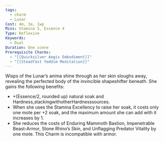 ```yaml
---
tags:
  - charm
  - Lunar
Cost: 4m, 3a, 1wp
Mins: Stamina 5, Essence 4
Type: Reflexive
Keywords:
  - Dual
Duration: One scene
Prerequisite Charms:
  - "[[Quicksilver Aegis Embodiment]]"
  - "[[Steadfast Yeddim Meditation]]"
---
```

Wisps of the Lunar’s anima shine through as her skin sloughs away, revealing the perfected body of the invincible shapeshifter beneath. She gains the following benefits: 
-  +(Essence/2, rounded up) natural soak and Hardness,stackingwithotherHardnesssources. 
-  When she uses the Stamina Excellency to raise her soak, it costs only one mote per +2 soak, and the maximum amount she can add with it increases by 1. 
-  She reduces the costs of Enduring Mammoth Bastion, Impenetrable Beast-Armor, Stone Rhino’s Skin, and Unflagging Predator Vitality by one mote. 
This Charm is incompatible with armor.